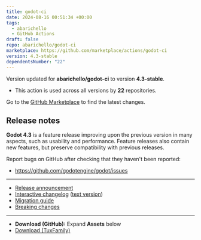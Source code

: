 ```yaml
---
title: godot-ci
date: 2024-08-16 00:51:34 +00:00
tags:
  - abarichello
  - GitHub Actions
draft: false
repo: abarichello/godot-ci
marketplace: https://github.com/marketplace/actions/godot-ci
version: 4.3-stable
dependentsNumber: "22"
---
```



Version updated for **abarichello/godot-ci** to version **4.3-stable**.
- This action is used across all versions by **22** repositories.

Go to the [GitHub Marketplace](https://github.com/marketplace/actions/godot-ci) to find the latest changes.

## Release notes

**Godot 4.3** is a feature release improving upon the previous version in many aspects, such as usability and performance. Feature releases also contain new features, but preserve compatibility with previous releases.

Report bugs on GitHub after checking that they haven't been reported:
- https://github.com/godotengine/godot/issues

----

- [Release announcement](https://godotengine.org/releases/4.3/)
- [Interactive changelog](https://godotengine.github.io/godot-interactive-changelog/#4.3) ([text version](https://github.com/godotengine/godot/blob/4.3-stable/CHANGELOG.md))
- [Migration guide](https://docs.godotengine.org/en/4.3/tutorials/migrating/upgrading_to_godot_4.3.html)
- [Breaking changes](https://github.com/godotengine/godot/pulls?q=is%3Apr+is%3Amerged+label%3A%22breaks+compat%22+milestone%3A4.3)

----

- **Download (GitHub):** Expand **Assets** below
- [Download (TuxFamily)](https://downloads.tuxfamily.org/godotengine/4.3)

